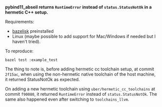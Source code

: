 **pybind11_abseil returns `RuntimeError` instead of `status.StatusNotOk` in a hermetic C++ setup.**

Requirements:
- [bazelisk](https://github.com/bazelbuild/bazelisk) preinstalled 
- Linux (maybe possible to add support for Mac/Windows if needed but I haven't tried).

To reproduce:
```
bazel test :example_test
```

The thing to note is, before adding hermetic cc toolchain setup, at commit `2f15ac`, when using the non-hermetic native toolchain of the host machine, it returned StatusNotOk as expected.

On adding a new hermetic toolchain using `uber/hermetic_cc_toolchains` at commit `f90080`, it returned `RuntimeError` instead of `status.StatusNotOk`. The same also happened even after switching to `toolchains_llvm`.
